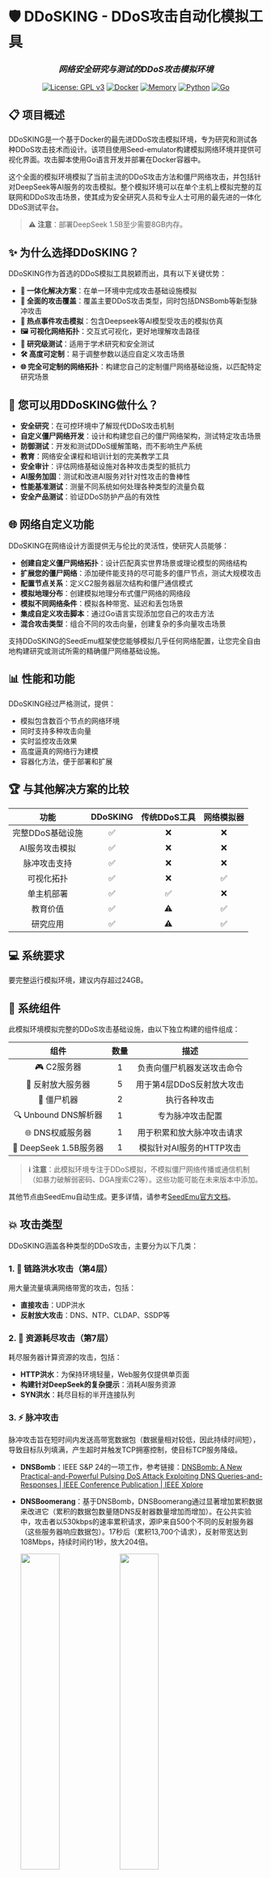 # 🛡️ DDoSKING - DDoS攻击自动化模拟工具

<div align="center">

### *网络安全研究与测试的DDoS攻击模拟环境*
    
[![License: GPL v3](https://img.shields.io/badge/License-GPLv3-blue.svg)](https://www.gnu.org/licenses/gpl-3.0)
[![Docker](https://img.shields.io/badge/Docker-必需-2496ED?logo=docker)](https://docs.docker.com/engine/install/)
[![Memory](https://img.shields.io/badge/内存-推荐24GB-red)](https://github.com/seed-labs/seed-emulator)
[![Python](https://img.shields.io/badge/Python-3.x-yellow?logo=python)](https://www.python.org/)
[![Go](https://img.shields.io/badge/Go-驱动-00ADD8?logo=go)](https://golang.org/)
    
</div>

## 📋 项目概述

DDoSKING是一个基于Docker的最先进DDoS攻击模拟环境，专为研究和测试各种DDoS攻击技术而设计。该项目使用Seed-emulator构建模拟网络环境并提供可视化界面。攻击脚本使用Go语言开发并部署在Docker容器中。

这个全面的模拟环境模拟了当前主流的DDoS攻击方法和僵尸网络攻击，并包括针对DeepSeek等AI服务的攻击模拟。整个模拟环境可以在单个主机上模拟完整的互联网和DDoS攻击场景，使其成为安全研究人员和专业人士可用的最先进的一体化DDoS测试平台。

> **⚠️ 注意**：部署DeepSeek 1.5B至少需要8GB内存。

## ✨ 为什么选择DDoSKING？

DDoSKING作为首选的DDoS模拟工具脱颖而出，具有以下关键优势：

- **🌟 一体化解决方案**：在单一环境中完成攻击基础设施模拟
- **🔄 全面的攻击覆盖**：覆盖主要DDoS攻击类型，同时包括DNSBomb等新型脉冲攻击
- **🧠 热点事件攻击模拟**：包含Deepseek等AI模型受攻击的模拟仿真
- **🖼️ 可视化网络拓扑**：交互式可视化，更好地理解攻击路径
- **🔬 研究级测试**：适用于学术研究和安全测试
- **🛠️ 高度可定制**：易于调整参数以适应自定义攻击场景
- **🌐 完全可定制的网络拓扑**：构建您自己的定制僵尸网络基础设施，以匹配特定研究场景

## 🎯 您可以用DDoSKING做什么？

- **安全研究**：在可控环境中了解现代DDoS攻击机制
- **自定义僵尸网络开发**：设计和构建您自己的僵尸网络架构，测试特定攻击场景
- **防御测试**：开发和测试DDoS缓解策略，而不影响生产系统
- **教育**：网络安全课程和培训计划的完美教学工具
- **安全审计**：评估网络基础设施对各种攻击类型的抵抗力
- **AI服务加固**：测试和改进AI服务对针对性攻击的鲁棒性
- **性能基准测试**：测量不同系统如何处理各种类型的流量负载
- **安全产品测试**：验证DDoS防护产品的有效性

## 🌐 网络自定义功能

DDoSKING在网络设计方面提供无与伦比的灵活性，使研究人员能够：

- **创建自定义僵尸网络拓扑**：设计匹配真实世界场景或理论模型的网络结构
- **扩展您的僵尸网络**：添加硬件能支持的尽可能多的僵尸节点，测试大规模攻击
- **配置节点关系**：定义C2服务器层次结构和僵尸通信模式
- **模拟地理分布**：创建模拟地理分布式僵尸网络的网络段
- **模拟不同网络条件**：模拟各种带宽、延迟和丢包场景
- **集成自定义攻击脚本**：通过Go语言实现添加您自己的攻击方法
- **混合攻击类型**：组合不同的攻击向量，创建复杂的多向量攻击场景

支持DDoSKING的SeedEmu框架使您能够模拟几乎任何网络配置，让您完全自由地构建研究或测试所需的精确僵尸网络基础设施。

## 📊 性能和功能

DDoSKING经过严格测试，提供：

- 模拟包含数百个节点的网络环境
- 同时支持多种攻击向量
- 实时监控攻击效果
- 高度逼真的网络行为建模
- 容器化方法，便于部署和扩展

## 🏆 与其他解决方案的比较

| 功能 | DDoSKING | 传统DDoS工具 | 网络模拟器 |
|:-------:|:--------:|:----------------------:|:------------------:|
| 完整DDoS基础设施 | ✅ | ❌ | ❌ |
| AI服务攻击模拟 | ✅ | ❌ | ❌ |
| 脉冲攻击支持 | ✅ | ❌ | ❌ |
| 可视化拓扑 | ✅ | ❌ | ✅ |
| 单主机部署 | ✅ | ✅ | ❌ |
| 教育价值 | ✅ | ⚠️ | ✅ |
| 研究应用 | ✅ | ⚠️ | ✅ |

## 💻 系统要求

要完整运行模拟环境，建议内存超过24GB。

## 🧩 系统组件

此模拟环境模拟完整的DDoS攻击基础设施，由以下独立构建的组件组成：

| 组件 | 数量 | 描述 |
|:--------------------:|:--------:|:-------------------------------------:|
| 🎮 C2服务器 | 1 | 负责向僵尸机器发送攻击命令 |
| 🔄 反射放大服务器 | 5 | 用于第4层DDoS反射放大攻击 |
| 🤖 僵尸机器 | 2 | 执行各种攻击 |
| 🔍 Unbound DNS解析器 | 1 | 专为脉冲攻击配置 |
| 🌐 DNS权威服务器 | 1 | 用于积累和放大脉冲攻击请求 |
| 🧠 DeepSeek 1.5B服务器 | 1 | 模拟针对AI服务的HTTP攻击 |

> **ℹ️ 注意**：此模拟环境专注于DDoS模拟，不模拟僵尸网络传播或通信机制（如暴力破解弱密码、DGA搜索C2等）。这些功能可能在未来版本中添加。

其他节点由SeedEmu自动生成。更多详情，请参考[SeedEmu官方文档](https://github.com/seed-labs/seed-emulator)。

## 💥 攻击类型

DDoSKING涵盖各种类型的DDoS攻击，主要分为以下几类：

### 1. 🌊 链路洪水攻击（第4层）

用大量流量填满网络带宽的攻击，包括：

- **直接攻击**：UDP洪水
- **反射放大攻击**：DNS、NTP、CLDAP、SSDP等

### 2. 🔋 资源耗尽攻击（第7层）

耗尽服务器计算资源的攻击，包括：

- **HTTP洪水**：为保持环境轻量，Web服务仅提供单页面
- **构建针对DeepSeek的复杂提示**：消耗AI服务资源
- **SYN洪水**：耗尽目标的半开连接队列

### 3. ⚡ 脉冲攻击

脉冲攻击旨在短时间内发送高带宽数据包（数据量相对较低，因此持续时间短），导致目标队列填满，产生超时并触发TCP拥塞控制，使目标TCP服务降级。

- **DNSBomb**：IEEE S&P 24的一项工作，参考链接：[DNSBomb: A New Practical-and-Powerful Pulsing DoS Attack Exploiting DNS Queries-and-Responses | IEEE Conference Publication | IEEE Xplore](https://ieeexplore.ieee.org/abstract/document/10646654)

- **DNSBoomerang**：基于DNSBomb，DNSBoomerang通过显著增加累积数据来改进它（累积的数据包数量随DNS反射器数量增加而增加）。在公共实验中，攻击者以530kbps的速率累积请求，源IP来自500个不同的反射服务器（这些服务器响应数据包）。17秒后（累积13,700个请求），反射带宽达到108Mbps，持续时间约1秒，放大204倍。
  <div style=text-align:left>
      <img src="pictures/dnsboomerang2.png" width="40%" />
      <img src="pictures/dnsboomerang1.png" width="40%" />
  </div>

## 🚀 环境设置

建议在Linux上设置环境。Windows用户可以使用WSL。

### 📦 安装步骤

#### 1. Docker安装和配置

- 安装Docker：[参考官方文档](https://docs.docker.com/engine/install/)
- **注意**：中国大陆用户可能需要配置Docker镜像源，因为默认的DockerHub可能无法访问。

#### 2. 安装项目依赖

```bash
# 在项目根目录运行
pip3 install -r requirements.txt

# 设置Python环境变量
source development.dev
```

### 🏃 启动模拟环境

```bash
# 根目录运行
python3 ddosking.py

# 构建并启动Docker容器
cd output
docker-compose build  # 首次构建大约需要半小时
docker-compose up

# 关闭模拟环境
docker-compose down
```

为确保伪造数据包发送的正常运行，您需要清除Docker构建的NAT规则：

```bash
iptables -t nat -F
```

> **💡 提示**：建议在清除前保存NAT规则，以便调试时可以恢复。

在浏览器中访问以下URL查看网络拓扑图：

```
http://127.0.0.1:8080/map.html
```

## ⚙️ 攻击配置

僵尸网络中的僵尸机器需要配置C2服务器、反射器和Unbound DNS解析器的IP地址。

### C2服务器设置

```bash
cd /root/c2
go run main.go  # 启动C2服务器开始监听
```

### 僵尸节点设置

```bash
# 自动配置，无需手动操作
cd /root/bot
echo 10.150.0.71 > serverfile/c2.txt  # 添加C2服务器IP地址
echo -e "10.171.0.71\n10.170.0.71" > serverfile/reflector.txt  # 添加反射器IP地址
echo 10.152.0.71 > serverfile/resolver.txt  # 添加Unbound服务器IP地址
go run main.go  # 启动服务并连接到C2服务器
```

### 反射器节点设置

```bash
cd /root/reflector
go run main.go  # 启动服务
# 输入1开始监听
```

### Unbound服务器设置

```bash
# 用于脉冲攻击
service unbound start  # 启动服务
```

### DeepSeek节点设置

```bash
# 预安装tmux，可以先进入tmux然后输入命令启动
tmux
OLLAMA_HOST=0.0.0.0 ollama serve

# 启动后，ctrl b+d 退出，在另一个终端输入以下命令启动终端会话
ollama run deepseek-r1:1.5b
```

### 攻击参数调整

您可以在`bot/attacker/attack/config.go`中修改数据包发送速率和其他攻击参数。

## 📝 注意事项

1. **反射放大攻击流量限制**：反射放大器接收数据包后，会调用函数构造数据包然后转发。由于CPU性能限制，反射放大攻击的流量比UDP直接攻击小很多（攻击停止后，反射器仍会处理未处理的数据包，延长攻击持续时间）。您可以相应调整攻击速率。
2. **网络问题**：使用过程中如果出现网络问题，请尝试清除iptables规则。
3. **安全使用**：请在安全环境中使用此工具，仅用于学习和研究目的。

## 🔧 技术栈

- **🐳 Docker**：容器化技术
- **🌐 SeedEmu**：网络模拟框架
- **🚀 Go**：攻击脚本开发语言
- **🐍 Python**：环境设置脚本
- **🧠 Ollama**：部署DeepSeek 1.5B模型

## 🔮 未来发展

我们正在不断改进DDoSKING，计划添加：

- 更多AI服务攻击模拟
- 僵尸网络传播机制
- 额外的攻击向量
- 增强的可视化和分析
- 与常见安全工具的集成
- 性能优化

## 📜 许可证
本项目根据[GNU通用公共许可证v3.0（GNU GPL v3）](https://www.gnu.org/licenses/gpl-3.0.html)发布。详细条款，请参阅项目根目录中的`LICENSE`文件。

## ⚠️ 免责声明

本项目仅用于安全研究和教育目的。请勿将其用于任何非法活动。用户必须对不当使用产生的任何后果承担全部法律责任。
